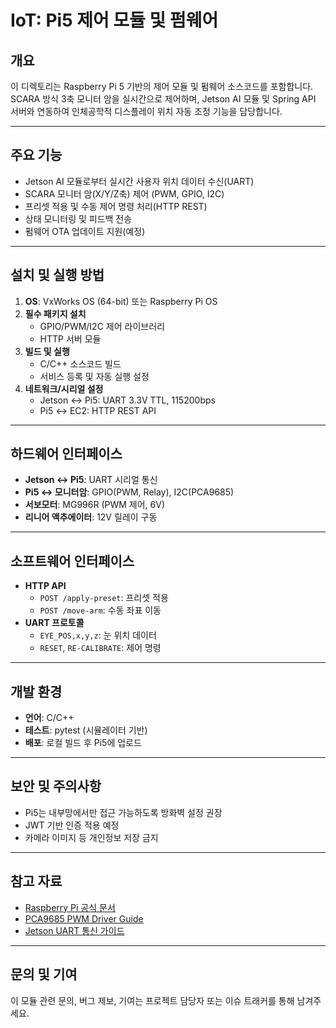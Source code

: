 # IoT: Pi5 제어 모듈 및 펌웨어

## 개요

이 디렉토리는 Raspberry Pi 5 기반의 제어 모듈 및 펌웨어 소스코드를 포함합니다.  
SCARA 방식 3축 모니터 암을 실시간으로 제어하며, Jetson AI 모듈 및 Spring API 서버와 연동하여 인체공학적 디스플레이 위치 자동 조정 기능을 담당합니다.

---

## 주요 기능

- Jetson AI 모듈로부터 실시간 사용자 위치 데이터 수신(UART)
- SCARA 모니터 암(X/Y/Z축) 제어 (PWM, GPIO, I2C)
- 프리셋 적용 및 수동 제어 명령 처리(HTTP REST)
- 상태 모니터링 및 피드백 전송
- 펌웨어 OTA 업데이트 지원(예정)

---

## 설치 및 실행 방법

1. **OS**: VxWorks OS (64-bit) 또는 Raspberry Pi OS
2. **필수 패키지 설치**  
   - GPIO/PWM/I2C 제어 라이브러리
   - HTTP 서버 모듈
3. **빌드 및 실행**
   - C/C++ 소스코드 빌드
   - 서비스 등록 및 자동 실행 설정
4. **네트워크/시리얼 설정**
   - Jetson ↔ Pi5: UART 3.3V TTL, 115200bps
   - Pi5 ↔ EC2: HTTP REST API

---

## 하드웨어 인터페이스

- **Jetson ↔ Pi5**: UART 시리얼 통신
- **Pi5 ↔ 모니터암**: GPIO(PWM, Relay), I2C(PCA9685)
- **서보모터**: MG996R (PWM 제어, 6V)
- **리니어 액추에이터**: 12V 릴레이 구동

---

## 소프트웨어 인터페이스

- **HTTP API**
  - `POST /apply-preset`: 프리셋 적용
  - `POST /move-arm`: 수동 좌표 이동
- **UART 프로토콜**
  - `EYE_POS,x,y,z`: 눈 위치 데이터
  - `RESET`, `RE-CALIBRATE`: 제어 명령

---

## 개발 환경

- **언어**: C/C++
- **테스트**: pytest (시뮬레이터 기반)
- **배포**: 로컬 빌드 후 Pi5에 업로드

---

## 보안 및 주의사항

- Pi5는 내부망에서만 접근 가능하도록 방화벽 설정 권장
- JWT 기반 인증 적용 예정
- 카메라 이미지 등 개인정보 저장 금지

---

## 참고 자료

- [Raspberry Pi 공식 문서](https://www.raspberrypi.com/documentation/)
- [PCA9685 PWM Driver Guide](https://learn.adafruit.com/16-channel-pwm-servo-driver)
- [Jetson UART 통신 가이드](https://developer.nvidia.com/embedded/jetson-linux)

---

## 문의 및 기여

이 모듈 관련 문의, 버그 제보, 기여는 프로젝트 담당자 또는 이슈 트래커를 통해 남겨주세요.
